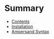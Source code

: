 # Summary

* [Contents](README.md)
* [Installation](installation.md)
* [Ampersand Syntax](syntax.md)


